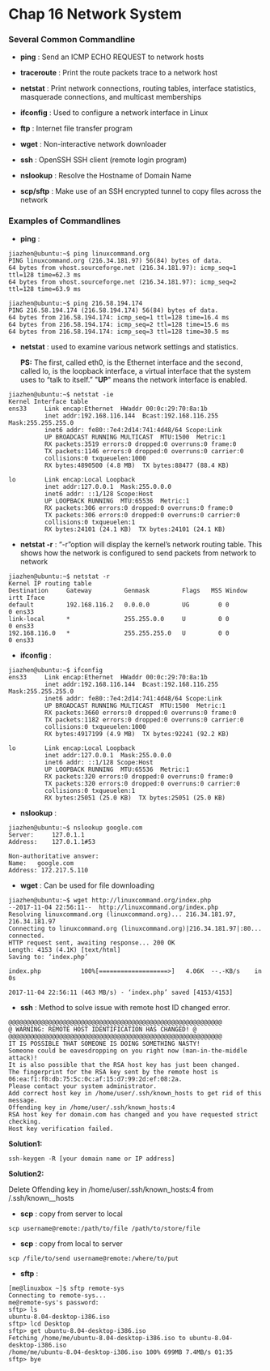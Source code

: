 # Chap 16 Network System

### Several Common Commandline

* **ping** : Send an ICMP ECHO REQUEST to network hosts

* **traceroute** : Print the route packets trace to a network host

* **netstat** : Print network connections, routing tables, interface statistics, masquerade connections,and multicast memberships

* **ifconfig** : Used to configure a network interface in Linux

* **ftp** : Internet file transfer program

* **wget** : Non-interactive network downloader

* **ssh** : OpenSSH SSH client (remote login program)

* **nslookup** : Resolve the Hostname of Domain Name

* **scp/sftp** : Make use of an SSH encryptedtunnel to copy files across the network


### Examples of Commandlines

* **ping** : 

```
jiazhen@ubuntu:~$ ping linuxcommand.org
PING linuxcommand.org (216.34.181.97) 56(84) bytes of data.
64 bytes from vhost.sourceforge.net (216.34.181.97): icmp_seq=1 ttl=128 time=62.3 ms
64 bytes from vhost.sourceforge.net (216.34.181.97): icmp_seq=2 ttl=128 time=63.9 ms
```

```
jiazhen@ubuntu:~$ ping 216.58.194.174
PING 216.58.194.174 (216.58.194.174) 56(84) bytes of data.
64 bytes from 216.58.194.174: icmp_seq=1 ttl=128 time=16.4 ms
64 bytes from 216.58.194.174: icmp_seq=2 ttl=128 time=15.6 ms
64 bytes from 216.58.194.174: icmp_seq=3 ttl=128 time=30.5 ms
```


* **netstat** : used to examine various network settings and statistics.

  **PS:** The first, called eth0, is the Ethernet interface and the second, called lo, is the loopback interface, a virtual interface that the system uses to “talk to itself.” "**UP**" means the network interface is enabled. 

```
jiazhen@ubuntu:~$ netstat -ie
Kernel Interface table
ens33     Link encap:Ethernet  HWaddr 00:0c:29:70:8a:1b  
          inet addr:192.168.116.144  Bcast:192.168.116.255  Mask:255.255.255.0
          inet6 addr: fe80::7e4:2d14:741:4d48/64 Scope:Link
          UP BROADCAST RUNNING MULTICAST  MTU:1500  Metric:1
          RX packets:3519 errors:0 dropped:0 overruns:0 frame:0
          TX packets:1146 errors:0 dropped:0 overruns:0 carrier:0
          collisions:0 txqueuelen:1000 
          RX bytes:4890500 (4.8 MB)  TX bytes:88477 (88.4 KB)

lo        Link encap:Local Loopback  
          inet addr:127.0.0.1  Mask:255.0.0.0
          inet6 addr: ::1/128 Scope:Host
          UP LOOPBACK RUNNING  MTU:65536  Metric:1
          RX packets:306 errors:0 dropped:0 overruns:0 frame:0
          TX packets:306 errors:0 dropped:0 overruns:0 carrier:0
          collisions:0 txqueuelen:1 
          RX bytes:24101 (24.1 KB)  TX bytes:24101 (24.1 KB)
```

* **netstat -r** : “-r”option will display the kernel’s network routing table. This shows howthe network is configured to send packets from network to network

```
jiazhen@ubuntu:~$ netstat -r
Kernel IP routing table
Destination     Gateway         Genmask         Flags   MSS Window  irtt Iface
default         192.168.116.2   0.0.0.0         UG        0 0          0 ens33
link-local      *               255.255.0.0     U         0 0          0 ens33
192.168.116.0   *               255.255.255.0   U         0 0          0 ens33
```

* **ifconfig** :

```
jiazhen@ubuntu:~$ ifconfig
ens33     Link encap:Ethernet  HWaddr 00:0c:29:70:8a:1b  
          inet addr:192.168.116.144  Bcast:192.168.116.255  Mask:255.255.255.0
          inet6 addr: fe80::7e4:2d14:741:4d48/64 Scope:Link
          UP BROADCAST RUNNING MULTICAST  MTU:1500  Metric:1
          RX packets:3660 errors:0 dropped:0 overruns:0 frame:0
          TX packets:1182 errors:0 dropped:0 overruns:0 carrier:0
          collisions:0 txqueuelen:1000 
          RX bytes:4917199 (4.9 MB)  TX bytes:92241 (92.2 KB)

lo        Link encap:Local Loopback  
          inet addr:127.0.0.1  Mask:255.0.0.0
          inet6 addr: ::1/128 Scope:Host
          UP LOOPBACK RUNNING  MTU:65536  Metric:1
          RX packets:320 errors:0 dropped:0 overruns:0 frame:0
          TX packets:320 errors:0 dropped:0 overruns:0 carrier:0
          collisions:0 txqueuelen:1 
          RX bytes:25051 (25.0 KB)  TX bytes:25051 (25.0 KB)
```

* **nslookup** :

```
jiazhen@ubuntu:~$ nslookup google.com
Server:		127.0.1.1
Address:	127.0.1.1#53

Non-authoritative answer:
Name:	google.com
Address: 172.217.5.110
```

* **wget** : Can be used for file downloading

```
jiazhen@ubuntu:~$ wget http://linuxcommand.org/index.php
--2017-11-04 22:56:11--  http://linuxcommand.org/index.php
Resolving linuxcommand.org (linuxcommand.org)... 216.34.181.97, 216.34.181.97
Connecting to linuxcommand.org (linuxcommand.org)|216.34.181.97|:80... connected.
HTTP request sent, awaiting response... 200 OK
Length: 4153 (4.1K) [text/html]
Saving to: ‘index.php’

index.php           100%[===================>]   4.06K  --.-KB/s    in 0s      

2017-11-04 22:56:11 (463 MB/s) - ‘index.php’ saved [4153/4153]

```


* **ssh** : Method to solve issue with remote host ID changed error. 

```
@@@@@@@@@@@@@@@@@@@@@@@@@@@@@@@@@@@@@@@@@@@@@@@@@@@@@@@@@@@
@ WARNING: REMOTE HOST IDENTIFICATION HAS CHANGED! @
@@@@@@@@@@@@@@@@@@@@@@@@@@@@@@@@@@@@@@@@@@@@@@@@@@@@@@@@@@@
IT IS POSSIBLE THAT SOMEONE IS DOING SOMETHING NASTY!
Someone could be eavesdropping on you right now (man-in-the-middle attack)!
It is also possible that the RSA host key has just been changed.
The fingerprint for the RSA key sent by the remote host is
06:ea:f1:f8:db:75:5c:0c:af:15:d7:99:2d:ef:08:2a.
Please contact your system administrator.
Add correct host key in /home/user/.ssh/known_hosts to get rid of this message.
Offending key in /home/user/.ssh/known_hosts:4
RSA host key for domain.com has changed and you have requested strict checking.
Host key verification failed.
```

**Solution1:** 

```
ssh-keygen -R [your domain name or IP address]
```

**Solution2:** 

Delete Offending key in /home/user/.ssh/known_hosts:4 from /.ssh/known__hosts


* **scp** : copy from server to local

```
scp username@remote:/path/to/file /path/to/store/file
```

* **scp** : copy from local to server 

```
scp /file/to/send username@remote:/where/to/put
```

* **sftp** : 

```
[me@linuxbox ~]$ sftp remote-sysConnecting to remote-sys...me@remote-sys's password:sftp> lsubuntu-8.04-desktop-i386.isosftp> lcd Desktopsftp> get ubuntu-8.04-desktop-i386.isoFetching /home/me/ubuntu-8.04-desktop-i386.iso to ubuntu-8.04-desktop-i386.iso/home/me/ubuntu-8.04-desktop-i386.iso 100% 699MB 7.4MB/s 01:35sftp> bye
```
